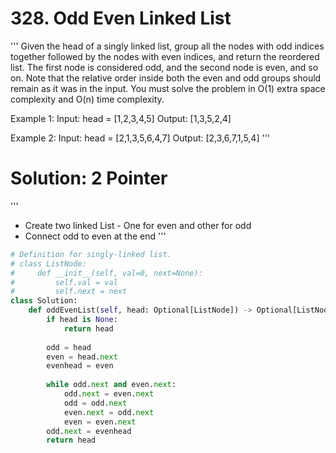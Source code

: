 # 328. Odd Even Linked List 

'''
Given the head of a singly linked list, group all the nodes with odd indices together followed by the nodes with even indices, and return the reordered list.
The first node is considered odd, and the second node is even, and so on.
Note that the relative order inside both the even and odd groups should remain as it was in the input.
You must solve the problem in O(1) extra space complexity and O(n) time complexity.


Example 1:
Input: head = [1,2,3,4,5]
Output: [1,3,5,2,4]
  
Example 2:
Input: head = [2,1,3,5,6,4,7]
Output: [2,3,6,7,1,5,4]
'''

# Solution: 2 Pointer

'''
- Create two linked List - One for even and other for odd
- Connect odd to even at the end
'''

```py
# Definition for singly-linked list.
# class ListNode:
#     def __init__(self, val=0, next=None):
#         self.val = val
#         self.next = next
class Solution:
    def oddEvenList(self, head: Optional[ListNode]) -> Optional[ListNode]:
        if head is None:
            return head
        
        odd = head
        even = head.next
        evenhead = even
        
        while odd.next and even.next:
            odd.next = even.next
            odd = odd.next
            even.next = odd.next
            even = even.next
        odd.next = evenhead
        return head
```
